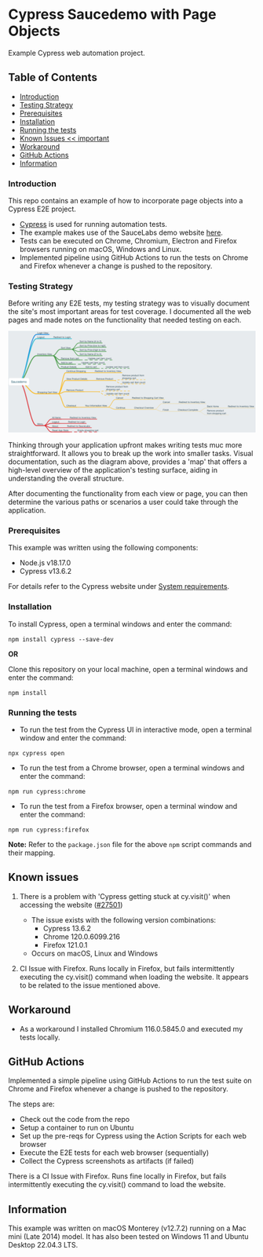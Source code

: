 # Cypress Saucedemo with Page Objects

Example Cypress web automation project.

## Table of Contents

- [Introduction](#introduction)
- [Testing Strategy](#testing-strategy)
- [Prerequisites](#Prerequisites)
- [Installation](#installation)
- [Running the tests](#running-the-tests)
- [Known Issues << important](#known-issues)
- [Workaround](#workaround)
- [GitHub Actions](#github-actions)
- [Information](#information)

### Introduction

This repo contains an example of how to incorporate page objects into a Cypress E2E project.
- [Cypress](https://www.cypress.io) is used for running automation tests.
- The example makes use of the SauceLabs demo website [here](http://www.saucedemo.com).
- Tests can be executed on Chrome, Chromium, Electron and Firefox browsers running on macOS, Windows and Linux.
- Implemented pipeline using GitHub Actions to run the tests on Chrome and Firefox whenever a change is pushed to the repository.

### Testing Strategy

Before writing any E2E tests, my testing strategy was to visually document the site's most important areas for test coverage. I documented all the web pages and made notes on the functionality that needed testing on each.

![Site map of Saucedemo Website](/assets/images/Saucedemo-Page-Map.png)

Thinking through your application upfront makes writing tests muc more straightforward. It allows you to break up the work into smaller tasks. Visual documentation, such as the diagram above, provides a 'map' that offers a high-level overview of the application's testing surface, aiding in understanding the overall structure.

After documenting the functionality from each view or page, you can then determine the various paths or scenarios a user could take through the application. 

### Prerequisites

This example was written using the following components:

- Node.js v18.17.0
- Cypress v13.6.2

For details refer to the Cypress website under [System requirements](https://docs.cypress.io/guides/getting-started/installing-cypress#System-requirements).

### Installation

To install Cypress, open a terminal windows and enter the command:

```
npm install cypress --save-dev
```

**OR**

Clone this repository on your local machine, open a terminal windows and enter the command:

```
npm install
```

### Running the tests

- To run the test from the Cypress UI in interactive mode, open a terminal window and enter the command:

```
npx cypress open
```

- To run the test from a Chrome browser, open a terminal windows and enter the command:

```
npm run cypress:chrome
```

- To run the test from a Firefox browser, open a terminal window and enter the command:

```
npm run cypress:firefox
```

**Note:** Refer to the `package.json` file for the above `npm` script commands and their mapping.

## Known issues

1. There is a problem with 'Cypress getting stuck at cy.visit()' when accessing the website ([#27501](https://github.com/cypress-io/cypress/issues/27501))

    - The issue exists with the following version combinations:
        - Cypress 13.6.2
        - Chrome 120.0.6099.216
        - Firefox 121.0.1
    - Occurs on macOS, Linux and Windows

2. CI Issue with Firefox. Runs locally in Firefox, but fails intermittently executing the cy.visit() command when loading the website. It appears to be related to the issue mentioned above.

## Workaround

- As a workaround I installed Chromium 116.0.5845.0 and executed my tests locally.

## GitHub Actions

Implemented a simple pipeline using GitHub Actions to run the test suite on Chrome and Firefox whenever a change is pushed to the repository.

The steps are:
- Check out the code from the repo
- Setup a container to run on Ubuntu
- Set up the pre-reqs for Cypress using the Action Scripts for each web browser
- Execute the E2E tests for each web browser (sequentially)
- Collect the Cypress screenshots as artifacts (if failed)

There is a CI Issue with Firefox. Runs fine locally in Firefox, but fails intermittently executing the cy.visit() command to load the website. 

## Information

This example was written on macOS Monterey (v12.7.2) running on a Mac mini (Late 2014) model.
It has also been tested on Windows 11 and Ubuntu Desktop 22.04.3 LTS.
